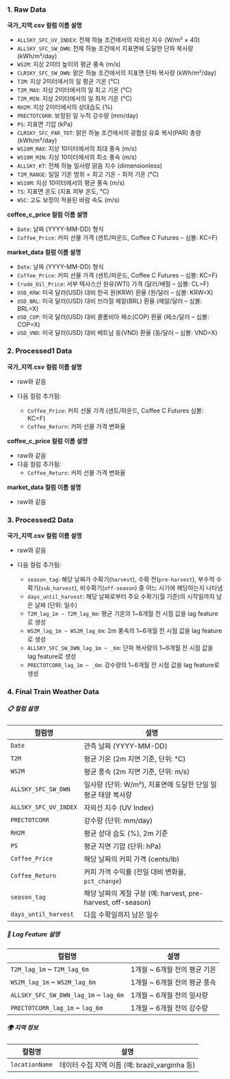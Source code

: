 ### 1. Raw Data

**국가\_지역.csv 컬럼 이름 설명**

-   `ALLSKY_SFC_UV_INDEX`: 전체 하늘 조건에서의 자외선 지수 (W/m² × 40)
-   `ALLSKY_SFC_SW_DWN`: 전체 하늘 조건에서 지표면에 도달한 단파 복사량 (kWh/m²/day)
-   `WS2M`: 지상 2미터 높이의 평균 풍속 (m/s)
-   `CLRSKY_SFC_SW_DWN`: 맑은 하늘 조건에서의 지표면 단파 복사량 (kWh/m²/day)
-   `T2M`: 지상 2미터에서의 일 평균 기온 (°C)
-   `T2M_MAX`: 지상 2미터에서의 일 최고 기온 (°C)
-   `T2M_MIN`: 지상 2미터에서의 일 최저 기온 (°C)
-   `RH2M`: 지상 2미터에서의 상대습도 (%)
-   `PRECTOTCORR`: 보정된 일 누적 강수량 (mm/day)
-   `PS`: 지표면 기압 (kPa)
-   `CLRSKY_SFC_PAR_TOT`: 맑은 하늘 조건에서의 광합성 유효 복사(PAR) 총량 (kWh/m²/day)
-   `WS10M_MAX`: 지상 10미터에서의 최대 풍속 (m/s)
-   `WS10M_MIN`: 지상 10미터에서의 최소 풍속 (m/s)
-   `ALLSKY_KT`: 전체 하늘 일사량 맑음 지수 (dimensionless)
-   `T2M_RANGE`: 일일 기온 범위 = 최고 기온 - 최저 기온 (°C)
-   `WS10M`: 지상 10미터에서의 평균 풍속 (m/s)
-   `TS`: 지표면 온도 (지표 피부 온도, °C)
-   `WSC`: 고도 보정이 적용된 바람 속도 (m/s)

**coffee_c_price 컬럼 이름 설명**

-   `Date`: 날짜 (YYYY-MM-DD) 형식
-   `Coffee_Price`: 커피 선물 가격 (센트/파운드, Coffee C Futures – 심볼: KC=F)

**market_data 컬럼 이름 설명**

-   `Date`: 날짜 (YYYY-MM-DD) 형식
-   `Coffee_Price`: 커피 선물 가격 (센트/파운드, Coffee C Futures – 심볼: KC=F)
-   `Crude_Oil_Price`: 서부 텍사스산 원유(WTI) 가격 (달러/배럴 – 심볼: CL=F)
-   `USD_KRW`: 미국 달러(USD) 대비 한국 원(KRW) 환율 (원/달러 – 심볼: KRW=X)
-   `USD_BRL`: 미국 달러(USD) 대비 브라질 헤알(BRL) 환율 (헤알/달러 – 심볼: BRL=X)
-   `USD_COP`: 미국 달러(USD) 대비 콜롬비아 페소(COP) 환율 (페소/달러 – 심볼: COP=X)
-   `USD_VND`: 미국 달러(USD) 대비 베트남 동(VND) 환율 (동/달러 – 심볼: VND=X)

### 2. Processed1 Data

**국가\_지역.csv 컬럼 이름 설명**

-   raw와 같음
-   다음 컬럼 추가됨:

    -   `Coffee_Price`: 커피 선물 가격 (센트/파운드, Coffee C Futures 심볼: KC=F)
    -   `Coffee_Return`: 커피 선물 가격 변화율

**coffee_c_price 컬럼 이름 설명**

-   raw와 같음
-   다음 컬럼 추가됨:
    -   `Coffee_Return`: 커피 선물 가격 변화율

**market_data 컬럼 이름 설명**

-   raw와 같음

### 3. Processed2 Data

**국가\_지역.csv 컬럼 이름 설명**

-   raw와 같음
-   다음 컬럼 추가됨:

    -   `season_tag`: 해당 날짜가 수확기(`harvest`), 수확 전(`pre-harvest`), 부수적 수확기(`sub_harvest`), 비수확기(`off-season`) 중 어느 시기에 해당하는지 나타냄
    -   `days_until_harvest`: 해당 날짜로부터 주요 수확기(월 기준)의 시작일까지 남은 날짜 (단위: 일수)
    -   `T2M_lag_1m ~ T2M_lag_6m`: 평균 기온의 1~6개월 전 시점 값을 lag feature로 생성
    -   `WS2M_lag_1m ~ WS2M_lag_6m`: 2m 풍속의 1~6개월 전 시점 값을 lag feature로 생성
    -   `ALLSKY_SFC_SW_DWN_lag_1m ~ _6m`: 단파 복사량의 1~6개월 전 시점 값을 lag feature로 생성
    -   `PRECTOTCORR_lag_1m ~ _6m`: 강수량의 1~6개월 전 시점 값을 lag feature로 생성

### 4. Final Train Weather Data

##### 📋 컬럼 설명

| 컬럼명                | 설명                                                         |
| --------------------- | ------------------------------------------------------------ |
| `Date`                | 관측 날짜 (YYYY-MM-DD)                                       |
| `T2M`                 | 평균 기온 (2m 지면 기준, 단위: °C)                           |
| `WS2M`                | 평균 풍속 (2m 지면 기준, 단위: m/s)                          |
| `ALLSKY_SFC_SW_DWN`   | 일사량 (단위: W/m²), 지표면에 도달한 단일 일평균 태양 복사량 |
| `ALLSKY_SFC_UV_INDEX` | 자외선 지수 (UV Index)                                       |
| `PRECTOTCORR`         | 강수량 (단위: mm/day)                                        |
| `RH2M`                | 평균 상대 습도 (%), 2m 기준                                  |
| `PS`                  | 평균 지면 기압 (단위: hPa)                                   |
| `Coffee_Price`        | 해당 날짜의 커피 가격 (cents/lb)                             |
| `Coffee_Return`       | 커피 가격 수익률 (전일 대비 변화율, `pct_change`)            |
| `season_tag`          | 해당 날짜의 계절 구분 (예: harvest, pre-harvest, off-season) |
| `days_until_harvest`  | 다음 수확일까지 남은 일수                                    |

##### 📌 Lag Feature 설명

| 컬럼명                                | 설명                         |
| ------------------------------------- | ---------------------------- |
| `T2M_lag_1m` ~ `T2M_lag_6m`           | 1개월 ~ 6개월 전의 평균 기온 |
| `WS2M_lag_1m` ~ `WS2M_lag_6m`         | 1개월 ~ 6개월 전의 평균 풍속 |
| `ALLSKY_SFC_SW_DWN_lag_1m` ~ `lag_6m` | 1개월 ~ 6개월 전의 일사량    |
| `PRECTOTCORR_lag_1m` ~ `lag_6m`       | 1개월 ~ 6개월 전의 강수량    |

##### 🌍 지역 정보

| 컬럼명         | 설명                                           |
| -------------- | ---------------------------------------------- |
| `locationName` | 데이터 수집 지역 이름 (예: brazil_varginha 등) |

